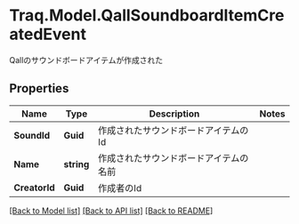# Traq.Model.QallSoundboardItemCreatedEvent
Qallのサウンドボードアイテムが作成された

## Properties

Name | Type | Description | Notes
------------ | ------------- | ------------- | -------------
**SoundId** | **Guid** | 作成されたサウンドボードアイテムのId | 
**Name** | **string** | 作成されたサウンドボードアイテムの名前 | 
**CreatorId** | **Guid** | 作成者のId | 

[[Back to Model list]](../README.md#documentation-for-models) [[Back to API list]](../README.md#documentation-for-api-endpoints) [[Back to README]](../README.md)

